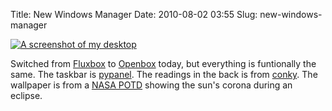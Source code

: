 Title: New Windows Manager
Date: 2010-08-02 03:55
Slug: new-windows-manager

[![A screenshot of my desktop](/files/new-windows-manager/f6e38-2010-08-01-234739_1366x768_scrot.png)](/files/new-windows-manager/f6e38-2010-08-01-234739_1366x768_scrot.png)

Switched from [Fluxbox](http://en.wikipedia.org/wiki/Fluxbox) to [Openbox](http://en.wikipedia.org/wiki/Openbox) today, but everything is funtionally the same. The taskbar is [pypanel](http://pypanel.sourceforge.net/). The readings in the back is from [conky](http://en.wikipedia.org/wiki/Conky_%28software%29). The wallpaper is from a [NASA POTD](http://antwrp.gsfc.nasa.gov/apod/ap100721.html) showing the sun's corona during an eclipse.

